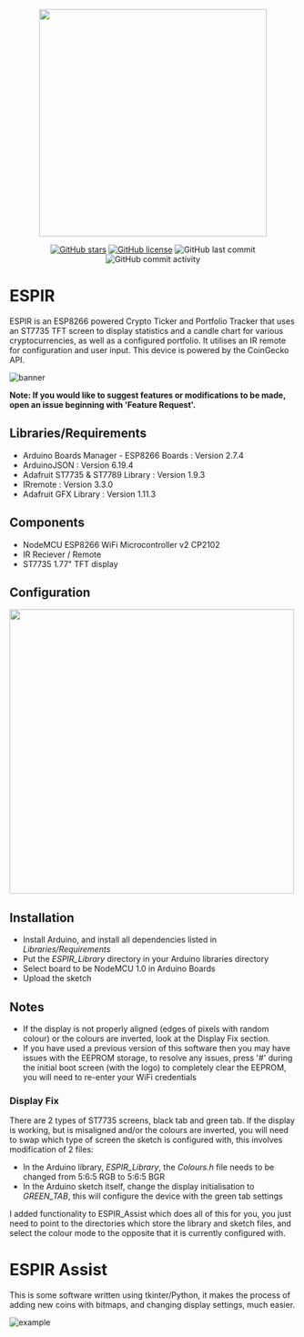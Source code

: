 <p align="center">
  <img src="https://user-images.githubusercontent.com/47477832/186001930-5562fb9b-8846-4075-aa5e-04bce7119049.png" width="400">
</p>

<div align="center">

[![GitHub stars](https://img.shields.io/github/stars/luke-r-mills/ESPIR_Crypto_Ticker?style=for-the-badge)](https://github.com/luke-r-mills/ESPIR_Crypto_Ticker/stargazers)
[![GitHub license](https://img.shields.io/github/license/luke-r-mills/ESPIR_Crypto_Ticker?style=for-the-badge)](https://github.com/luke-r-mills/ESPIR_Crypto_Ticker/blob/main/LICENSE)
![GitHub last commit](https://img.shields.io/github/last-commit/luke-r-mills/ESPIR_Crypto_Ticker?style=for-the-badge)
![GitHub commit activity](https://img.shields.io/github/commit-activity/m/luke-r-mills/ESPIR_Crypto_Ticker?style=for-the-badge)
  
</div>
  
# ESPIR

ESPIR is an ESP8266 powered Crypto Ticker and Portfolio Tracker that uses an ST7735 TFT screen to display statistics and a candle chart for various cryptocurrencies, as well as a configured portfolio. It utilises an IR remote for configuration and user input. This device is powered by the CoinGecko API.

![banner](https://user-images.githubusercontent.com/47477832/186010050-b5c61aa1-e33b-4f22-beec-9d5df50403ed.png)

**Note: If you would like to suggest features or modifications to be made, open an issue beginning with 'Feature Request'.**

## Libraries/Requirements
- Arduino Boards Manager - ESP8266 Boards : Version 2.7.4
- ArduinoJSON : Version 6.19.4
- Adafruit ST7735 & ST7789 Library : Version 1.9.3
- IRremote : Version 3.3.0
- Adafruit GFX Library : Version 1.11.3

## Components
- NodeMCU ESP8266 WiFi Microcontroller v2 CP2102
- IR Reciever / Remote
- ST7735 1.77" TFT display

## Configuration
<img src="https://user-images.githubusercontent.com/47477832/181909269-97a67ce6-c805-4d76-8e40-3429da166fd5.png" width="500">

## Installation
- Install Arduino, and install all dependencies listed in *Libraries/Requirements*
- Put the *ESPIR_Library* directory in your Arduino libraries directory
- Select board to be NodeMCU 1.0 in Arduino Boards
- Upload the sketch

## Notes
- If the display is not properly aligned (edges of pixels with random colour) or the colours are inverted, look at the Display Fix section.
- If you have used a previous version of this software then you may have issues with the EEPROM storage, to resolve any issues, press '#' during the initial boot screen (with the logo) to completely clear the EEPROM, you will need to re-enter your WiFi credentials

### Display Fix

There are 2 types of ST7735 screens, black tab and green tab. If the display is working, but is misaligned and/or the colours are inverted, you will need to swap which type of screen the sketch is configured with, this involves modification of 2 files:
- In the Arduino library, *ESPIR_Library*, the *Colours.h* file needs to be changed from 5:6:5 RGB to 5:6:5 BGR
- In the Arduino sketch itself, change the display initialisation to *GREEN_TAB*, this will configure the device with the green tab settings

I added functionality to ESPIR_Assist which does all of this for you, you just need to point to the directories which store the library and sketch files, and select the colour mode to the opposite that it is currently configured with.

# ESPIR Assist

This is some software written using tkinter/Python, it makes the process of adding new coins with bitmaps, and changing display settings, much easier.

![example](https://user-images.githubusercontent.com/47477832/186220704-f1c1bab4-66af-47a4-9c51-4d621d157a89.PNG)

